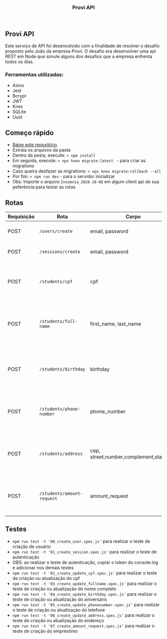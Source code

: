 <p align="center">
</p>
<h3 align="center">Provi API</h3>
<p align="center">
</p>
<br>

## Provi API

Este serviço de API foi desenvolvido com a finalidade de resolver o desafio proposto pelo João da empresa Provi. O desafio era desenvolver uma api REST em Node que simule alguns dos desafios que a empresa enfrenta todos os dias.

### Ferramentas utilizadas:

- Axios
- Jest
- Bcrypt
- JWT
- Knex
- SQLite
- Uuid

## Começo rápido

- [Baixe este repositório](https://codeload.github.com/brenoo2018/provi-backend/zip/master)
- Extraia os arquivos da pasta
- Dentro da pasta, execute: `> npm install`
- Em seguida, execute: `> npx knex migrate:latest ` - para criar as migrations
- Caso queira desfazer as migrations: `> npx knex migrate:rollback --all`
- Por fim: `> npm run dev` - para o servidor inicializar
- Obs: Importe o arquivo `Insomnia_2020-10-08` em algum client api de sua peferência para testar as rotas

## Rotas

| Requisição | Rota                       | Corpo                                    | Parâmetro                    | Resposta | Descrição                                                         |
| ---------- | -------------------------- | ---------------------------------------- | ---------------------------- | -------- | ----------------------------------------------------------------- |
| POST       | `/users/create`            | email, password                          | <div align="center">❌</div> | `object` | Rota de criação de usuário                                        |
| POST       | `/sessions/create`         | email, password                          | <div align="center">❌</div> | `object` | Rota de login do usuário                                          |
| POST       | `/students/cpf`            | cpf                                      | <div align="center">❌</div> | `object` | Rota de criação ou atualização do cpf do usuário logado           |
| POST       | `/students/full-name`      | first_name, last_name                    | <div align="center">❌</div> | `object` | Rota de criação ou atualização do nome completo do usuário logado |
| POST       | `/students/birthday`       | birthday                                 | <div align="center">❌</div> | `object` | Rota de criação ou atualização do aniversário do usuário logado   |
| POST       | `/students/phone-number`   | phone_number                             | <div align="center">❌</div> | `object` | Rota de criação ou atualização do telefone do usuário logado      |
| POST       | `/students/address`        | cep, street,number,complement,state,city | <div align="center">❌</div> | `object` | Rota de criação ou atualização do endereço do usuário logado      |
| POST       | `/students/amount-request` | amount_request                           | <div align="center">❌</div> | `object` | Rota de criação do pedido do empréstimo do usuário logado         |

## Testes

- `npm run test -t '00_create_user.spec.js'` para realizar o teste de criação de usuário
- `npm run test -t '01_create_session.spec.js'` para realizar o teste de autenticação
- OBS: ao realizar o teste de autenticação, copiar o token do console.log e adicionar nos demais testes
- `npm run test -t '02_create_update_cpf.spec.js'` para realizar o teste de criação ou atualização do cpf
- `npm run test -t '03_create_update_fullname.spec.js'` para realizar o teste de criação ou atualização do nome completo
- `npm run test -t '04_create_update_birthday.spec.js'` para realizar o teste de criação ou atualização do aniversário
- `npm run test -t '05_create_update_phonenumber.spec.js'` para realizar o teste de criação ou atualização do telefone
- `npm run test -t '06_create_update_address.spec.js'` para realizar o teste de criação ou atualização do endereço
- `npm run test -t '07_create_amount_request.spec.js'` para realizar o teste de criação do empréstimo
